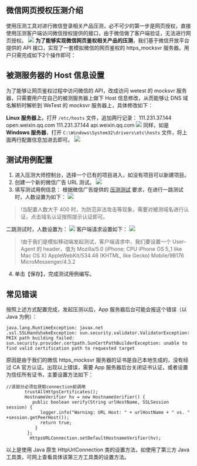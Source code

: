 ## 微信网页授权压测介绍
使用压测工具对进行微信登录相关产品压测，必不可少的第一步是网页授权，直接使用压测客户端访问微信授权提供的接口，由于微信做了客户端验证，无法进行网页授权。
![](//mc.qcloudimg.com/static/img/a4ee2e28bfd5480287f54560618df755/image.png)
**为了能够实现微信网页鉴权相关产品的压测**，我们基于微信开放平台提供的 API 接口，实现了一套模拟微信的网页鉴权的 https_mocksvr 服务器。用户只需完成如下2个操作即可：

## 被测服务器的 Host 信息设置
为了能够让网页鉴权过程中访问微信的 API，改成访问 wetest 的 mocksvr 服务器，只需要用户在自己的被测服务器上做下 Host 信息修改，从而能够让 DNS 域名解析时解析到 WeTest 的 mocksvr 服务器上，具体修改如下：

**Linux 服务器上**，打开 `/etc/hosts` 文件，追加两行记录：
111.231.37.144 open.weixin.qq.com
111.231.37.144 api.weixin.qq.com
![](//mc.qcloudimg.com/static/img/0970365c8902b226ae747c3c378d662c/image.png)
同样，如是 **Windows 服务器**，打开 `C:\Windows\System32\drivers\etc\hosts` 文件，将上面两行配置信息加进去即可。
![](//mc.qcloudimg.com/static/img/ef499fa326539c55908b656056df7694/image.png)
## 测试用例配置
1. 进入压测大师控制台，选择一个已有的项目进入，如没有项目可以新建项目。
2. 创建一个新的微信广告 URL 测试。
![](//mc.qcloudimg.com/static/img/6d3a7230f288bcacce6a95555f23f324/image.png)
3. 填写测试用例信息：
根据微信广告提供的 [压测测试](http://ad.weixin.qq.com/learn/n10) 要求，在进行一跳测试时，人数设置为如下：
![](//mc.qcloudimg.com/static/img/3c0c6a6a910fac8da0ff6863f2bbccb6/image.png)
>!当配置人数大于 400 时，为防范非法攻击等现象，需要对被测域名进行认证，点击域名认证按照提示认证即可。
>
 二跳测试时，人数设置为：
![](//mc.qcloudimg.com/static/img/29fbd8bafd2c0d5fba927f6cd765aa42/image.png)
 客户端请求设置如下：
![](//mc.qcloudimg.com/static/img/568eaf1d08dffc5aa7916a3f34498371/image.png)
>!由于我们是模拟移动端发起测试，客户端请求中，我们要设置一个 User-Agent 的 header，值为 Mozilla/5.0 (iPhone; CPU iPhone OS 5_1 like Mac OS X) AppleWebKit/534.46 (KHTML, like Gecko) Mobile/9B176 MicroMessenger/4.3.2
4. 单击【保存】，完成测试用例编写。 

## 常见错误
按照上述方式配置完成，发起压测以后，App 服务器后台可能会报这个错误（以 Java 为例）：
```
java.lang.RuntimeException: javax.net 
.ssl.SSLHandshakeException: sun.security.validator.ValidatorException: PKIX path building failed: sun.security.provider.certpath.SunCertPathBuilderException: unable to find valid certification path to requested target
```
原因是由于我们的微信 https_mocksvr 服务器的证书是自己本地生成的，没有经过 CA 官方认证。出现以上错误，需要 App 服务器后台关闭证书认证，或者设置为信任所有证书，主要设置方法如下：
```
//该部分必须在获取connection前调用
       trustAllHttpsCertificates();
       HostnameVerifier hv = new HostnameVerifier() {
          public boolean verify(String urlHostName, SSLSession session) {
             logger.info("Warning: URL Host: " + urlHostName + " vs. " +session.getPeerHost());
             return true;
           }
        };
         HttpsURLConnection.setDefaultHostnameVerifier(hv);
```
以上是使用 Java 原生 HttpUrlConnection 类的设置方法，如使用了第三方 Java 工具类，可网上查看具体该第三方工具类的设置方法。

